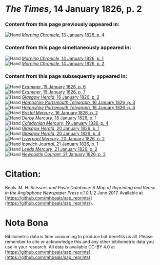 # *The Times*, 14 January 1826, p. 2  
  
### Content from this page previously appeared in:  
![Hand](http://scissorsandpaste.net/wp-content/uploads/2017/06/smallhandpointer.png) [*Morning Chronicle*, 13 January 1826, p. 4](https://mhbeals.github.io/sap_html/Morning-Chronicle/Morning-Chronicle-13-January-1826-p-4)  
  
### Content from this page simeltaneously appeared in:  
![Hand](http://scissorsandpaste.net/wp-content/uploads/2017/06/smallhandpointer.png) [*Morning Chronicle*, 14 January 1826, p. 1](https://mhbeals.github.io/sap_html/Morning-Chronicle/Morning-Chronicle-14-January-1826-p-1)  
![Hand](http://scissorsandpaste.net/wp-content/uploads/2017/06/smallhandpointer.png) [*Morning Chronicle*, 14 January 1826, p. 2](https://mhbeals.github.io/sap_html/Morning-Chronicle/Morning-Chronicle-14-January-1826-p-2)  
  
### Content from this page subsequently appeared in:  
![Hand](http://scissorsandpaste.net/wp-content/uploads/2017/06/smallhandpointer.png) [*Examiner*, 15 January 1826, p. 6](https://mhbeals.github.io/sap_html/Examiner/Examiner-15-January-1826-p-6)  
![Hand](http://scissorsandpaste.net/wp-content/uploads/2017/06/smallhandpointer.png) [*Examiner*, 15 January 1826, p. 7](https://mhbeals.github.io/sap_html/Examiner/Examiner-15-January-1826-p-7)  
![Hand](http://scissorsandpaste.net/wp-content/uploads/2017/06/smallhandpointer.png) [*Glasgow Herald*, 16 January 1826, p. 2](https://mhbeals.github.io/sap_html/Glasgow-Herald/Glasgow-Herald-16-January-1826-p-2)  
![Hand](http://scissorsandpaste.net/wp-content/uploads/2017/06/smallhandpointer.png) [*Hampshire Portsmouth Telegraph*, 16 January 1826, p. 3](https://mhbeals.github.io/sap_html/Hampshire-Portsmouth-Telegraph/Hampshire-Portsmouth-Telegraph-16-January-1826-p-3)  
![Hand](http://scissorsandpaste.net/wp-content/uploads/2017/06/smallhandpointer.png) [*Hampshire Portsmouth Telegraph*, 16 January 1826, p. 4](https://mhbeals.github.io/sap_html/Hampshire-Portsmouth-Telegraph/Hampshire-Portsmouth-Telegraph-16-January-1826-p-4)  
![Hand](http://scissorsandpaste.net/wp-content/uploads/2017/06/smallhandpointer.png) [*Bristol Mercury*, 16 January 1826, p. 2](https://mhbeals.github.io/sap_html/Bristol-Mercury/Bristol-Mercury-16-January-1826-p-2)  
![Hand](http://scissorsandpaste.net/wp-content/uploads/2017/06/smallhandpointer.png) [*Derby Mercury*, 18 January 1826, p. 1](https://mhbeals.github.io/sap_html/Derby-Mercury/Derby-Mercury-18-January-1826-p-1)  
![Hand](http://scissorsandpaste.net/wp-content/uploads/2017/06/smallhandpointer.png) [*Caledonian Mercury*, 19 January 1826, p. 4](https://mhbeals.github.io/sap_html/Caledonian-Mercury/Caledonian-Mercury-19-January-1826-p-4)  
![Hand](http://scissorsandpaste.net/wp-content/uploads/2017/06/smallhandpointer.png) [*Glasgow Herald*, 20 January 1826, p. 1](https://mhbeals.github.io/sap_html/Glasgow-Herald/Glasgow-Herald-20-January-1826-p-1)  
![Hand](http://scissorsandpaste.net/wp-content/uploads/2017/06/smallhandpointer.png) [*Glasgow Herald*, 20 January 1826, p. 4](https://mhbeals.github.io/sap_html/Glasgow-Herald/Glasgow-Herald-20-January-1826-p-4)  
![Hand](http://scissorsandpaste.net/wp-content/uploads/2017/06/smallhandpointer.png) [*Liverpool Mercury*, 20 January 1826, p. 2](https://mhbeals.github.io/sap_html/Liverpool-Mercury/Liverpool-Mercury-20-January-1826-p-2)  
![Hand](http://scissorsandpaste.net/wp-content/uploads/2017/06/smallhandpointer.png) [*Ipswich Journal*, 21 January 1826, p. 1](https://mhbeals.github.io/sap_html/Ipswich-Journal/Ipswich-Journal-21-January-1826-p-1)  
![Hand](http://scissorsandpaste.net/wp-content/uploads/2017/06/smallhandpointer.png) [*Leeds Mercury*, 21 January 1826, p. 2](https://mhbeals.github.io/sap_html/Leeds-Mercury/Leeds-Mercury-21-January-1826-p-2)  
![Hand](http://scissorsandpaste.net/wp-content/uploads/2017/06/smallhandpointer.png) [*Newcastle Courant*, 21 January 1826, p. 2](https://mhbeals.github.io/sap_html/Newcastle-Courant/Newcastle-Courant-21-January-1826-p-2)  


# Citation: 

Beals. M. H. *Scissors and Paste Database: A Map of Reprinting and Reuse in the Anglophone Newspaper Press v.1.0.1.* 2 June 2017. Available at [https://github.com/mhbeals/sap_reprints/](https://github.com/mhbeals/sap_reprints/). 

# Nota Bona

Bibliometric data is time consuming to produce but benefits us all. Please remember to cite or acknowledge this and any other bibliometric data you use in your research. All data is available CC-BY 4.0 at [https://github.com/mhbeals/sap_reprints](https://github.com/mhbeals/sap_reprints)